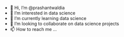 - 👋 Hi, I’m @prashantwaldia
- 👀 I’m interested in data science
- 🌱 I’m currently learning data science
- 💞️ I’m looking to collaborate on data science projects
- 📫 How to reach me ...

<!---
prashantwaldia/prashantwaldia is a ✨ special ✨ repository because its `README.md` (this file) appears on your GitHub profile.
You can click the Preview link to take a look at your changes.
--->
